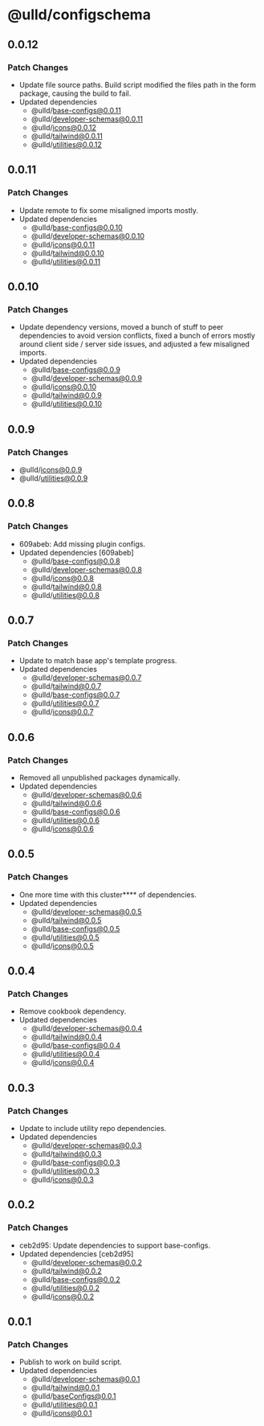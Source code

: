 # @ulld/configschema

## 0.0.12

### Patch Changes

- Update file source paths. Build script modified the files path in the form package, causing the build to fail.
- Updated dependencies
  - @ulld/base-configs@0.0.11
  - @ulld/developer-schemas@0.0.11
  - @ulld/icons@0.0.12
  - @ulld/tailwind@0.0.11
  - @ulld/utilities@0.0.12

## 0.0.11

### Patch Changes

- Update remote to fix some misaligned imports mostly.
- Updated dependencies
  - @ulld/base-configs@0.0.10
  - @ulld/developer-schemas@0.0.10
  - @ulld/icons@0.0.11
  - @ulld/tailwind@0.0.10
  - @ulld/utilities@0.0.11

## 0.0.10

### Patch Changes

- Update dependency versions, moved a bunch of stuff to peer dependencies to avoid version conflicts, fixed a bunch of errors mostly around client side / server side issues, and adjusted a few misaligned imports.
- Updated dependencies
  - @ulld/base-configs@0.0.9
  - @ulld/developer-schemas@0.0.9
  - @ulld/icons@0.0.10
  - @ulld/tailwind@0.0.9
  - @ulld/utilities@0.0.10

## 0.0.9

### Patch Changes

- @ulld/icons@0.0.9
- @ulld/utilities@0.0.9

## 0.0.8

### Patch Changes

- 609abeb: Add missing plugin configs.
- Updated dependencies [609abeb]
  - @ulld/base-configs@0.0.8
  - @ulld/developer-schemas@0.0.8
  - @ulld/icons@0.0.8
  - @ulld/tailwind@0.0.8
  - @ulld/utilities@0.0.8

## 0.0.7

### Patch Changes

- Update to match base app's template progress.
- Updated dependencies
  - @ulld/developer-schemas@0.0.7
  - @ulld/tailwind@0.0.7
  - @ulld/base-configs@0.0.7
  - @ulld/utilities@0.0.7
  - @ulld/icons@0.0.7

## 0.0.6

### Patch Changes

- Removed all unpublished packages dynamically.
- Updated dependencies
  - @ulld/developer-schemas@0.0.6
  - @ulld/tailwind@0.0.6
  - @ulld/base-configs@0.0.6
  - @ulld/utilities@0.0.6
  - @ulld/icons@0.0.6

## 0.0.5

### Patch Changes

- One more time with this cluster\*\*\*\* of dependencies.
- Updated dependencies
  - @ulld/developer-schemas@0.0.5
  - @ulld/tailwind@0.0.5
  - @ulld/base-configs@0.0.5
  - @ulld/utilities@0.0.5
  - @ulld/icons@0.0.5

## 0.0.4

### Patch Changes

- Remove cookbook dependency.
- Updated dependencies
  - @ulld/developer-schemas@0.0.4
  - @ulld/tailwind@0.0.4
  - @ulld/base-configs@0.0.4
  - @ulld/utilities@0.0.4
  - @ulld/icons@0.0.4

## 0.0.3

### Patch Changes

- Update to include utility repo dependencies.
- Updated dependencies
  - @ulld/developer-schemas@0.0.3
  - @ulld/tailwind@0.0.3
  - @ulld/base-configs@0.0.3
  - @ulld/utilities@0.0.3
  - @ulld/icons@0.0.3

## 0.0.2

### Patch Changes

- ceb2d95: Update dependencies to support base-configs.
- Updated dependencies [ceb2d95]
  - @ulld/developer-schemas@0.0.2
  - @ulld/tailwind@0.0.2
  - @ulld/base-configs@0.0.2
  - @ulld/utilities@0.0.2
  - @ulld/icons@0.0.2

## 0.0.1

### Patch Changes

- Publish to work on build script.
- Updated dependencies
  - @ulld/developer-schemas@0.0.1
  - @ulld/tailwind@0.0.1
  - @ulld/baseConfigs@0.0.1
  - @ulld/utilities@0.0.1
  - @ulld/icons@0.0.1
